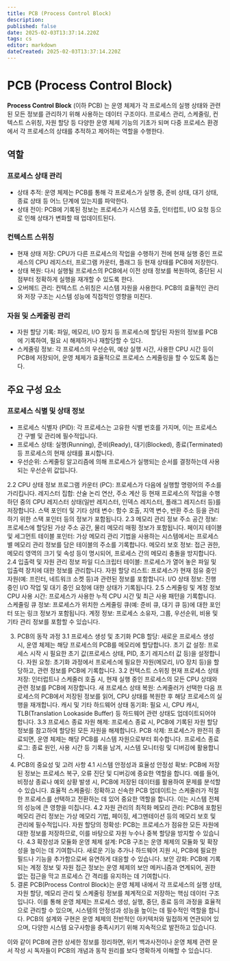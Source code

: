 ```yaml
---
title: PCB (Process Control Block)
description: 
published: false
date: 2025-02-03T13:37:14.220Z
tags: cs
editor: markdown
dateCreated: 2025-02-03T13:37:14.220Z
---
```


# PCB (Process Control Block)
**Process Control Block** (이하 PCB)  는 운영 체제가 각 프로세스의 실행 상태와 관련된 모든 정보를 관리하기 위해 사용하는 데이터 구조이다.
프로세스 관리, 스케줄링, 컨텍스트 스위칭, 자원 할당 등 다양한 운영 체제 기능의 기초가 되며 다중 프로세스 환경에서 각 프로세스의 상태를 추적하고 제어하는 역할을 수행한다.

## 역할

### 프로세스 상태 관리
- 상태 추적: 운영 체제는 PCB를 통해 각 프로세스가 실행 중, 준비 상태, 대기 상태, 종료 상태 등 어느 단계에 있는지를 파악한다.
- 상태 전이: PCB에 기록된 정보는 프로세스가 시스템 호출, 인터럽트, I/O 요청 등으로 인해 상태가 변화할 때 업데이트된다.

### 컨텍스트 스위칭
- 현재 상태 저장: CPU가 다른 프로세스의 작업을 수행하기 전에 현재 실행 중인 프로세스의 CPU 레지스터, 프로그램 카운터, 플래그 등 현재 상태를 PCB에 저장한다.
- 상태 복원: 다시 실행될 프로세스의 PCB에서 이전 상태 정보를 복원하여, 중단된 시점부터 정확하게 실행을 재개할 수 있도록 한다.
- 오버헤드 관리: 컨텍스트 스위칭은 시스템 자원을 사용한다. PCB의 효율적인 관리와 저장 구조는 시스템 성능에 직접적인 영향을 미친다.

### 자원 및 스케줄링 관리
- 자원 할당 기록: 파일, 메모리, I/O 장치 등 프로세스에 할당된 자원의 정보를 PCB에 기록하여, 필요 시 해제하거나 재할당할 수 있다.
- 스케줄링 정보: 각 프로세스의 우선순위, 예상 실행 시간, 사용한 CPU 시간 등이 PCB에 저장되어, 운영 체제가 효율적으로 프로세스 스케줄링을 할 수 있도록 돕는다.


## 주요 구성 요소
### 프로세스 식별 및 상태 정보
- 프로세스 식별자 (PID): 각 프로세스는 고유한 식별 번호를 가지며, 이는 프로세스 간 구별 및 관리에 필수적입니다.
- 프로세스 상태: 실행(Running), 준비(Ready), 대기(Blocked), 종료(Terminated) 등 프로세스의 현재 상태를 표시합니다.
- 우선순위: 스케줄링 알고리즘에 의해 프로세스가 실행되는 순서를 결정하는데 사용되는 우선순위 값입니다.

2.2 CPU 상태 정보
프로그램 카운터 (PC): 프로세스가 다음에 실행할 명령어의 주소를 가리킵니다.
레지스터 집합: 산술 논리 연산, 주소 계산 등 현재 프로세스의 작업을 수행하던 중의 CPU 레지스터 상태(일반 레지스터, 인덱스 레지스터, 플래그 레지스터 등)를 저장합니다.
스택 포인터 및 기타 상태 변수: 함수 호출, 지역 변수, 반환 주소 등을 관리하기 위한 스택 포인터 등의 정보가 포함됩니다.
2.3 메모리 관리 정보
주소 공간 정보: 프로세스에 할당된 가상 주소 공간, 물리 메모리 매핑 정보가 포함됩니다.
페이지 테이블 및 세그먼트 테이블 포인터: 가상 메모리 관리 기법을 사용하는 시스템에서는 프로세스 별 메모리 관리 정보를 담은 테이블의 주소를 기록합니다.
메모리 보호 정보: 접근 권한, 메모리 영역의 크기 및 속성 등이 명시되어, 프로세스 간의 메모리 충돌을 방지합니다.
2.4 입출력 및 자원 관리 정보
파일 디스크립터 테이블: 프로세스가 열어 놓은 파일 및 입출력 장치에 대한 정보를 관리합니다.
자원 할당 리스트: 프로세스가 현재 점유 중인 자원(예: 프린터, 네트워크 소켓 등)과 관련된 정보를 포함합니다.
I/O 상태 정보: 진행 중인 I/O 작업 및 대기 중인 요청에 대한 상태가 기록됩니다.
2.5 스케줄링 및 계정 정보
CPU 사용 시간: 프로세스가 사용한 누적 CPU 시간 및 최근 사용 패턴을 기록합니다.
스케줄링 큐 정보: 프로세스가 위치한 스케줄링 큐(예: 준비 큐, 대기 큐 등)에 대한 포인터 또는 링크 정보가 포함됩니다.
계정 정보: 프로세스 소유자, 그룹, 우선순위, 비용 및 기타 관리 정보를 포함할 수 있습니다.

3. PCB의 동작 과정
3.1 프로세스 생성 및 초기화
PCB 할당: 새로운 프로세스 생성 시, 운영 체제는 해당 프로세스의 PCB를 메모리에 할당합니다.
초기 값 설정: 프로세스 시작 시 필요한 초기 값(프로세스 상태, PID, 초기 레지스터 값 등)을 설정합니다.
자원 요청: 초기화 과정에서 프로세스에 필요한 자원(메모리, I/O 장치 등)을 할당하고, 관련 정보를 PCB에 기록합니다.
3.2 컨텍스트 스위칭
현재 프로세스 상태 저장: 인터럽트나 스케줄러 호출 시, 현재 실행 중인 프로세스의 모든 CPU 상태와 관련 정보를 PCB에 저장합니다.
새 프로세스 상태 복원: 스케줄러가 선택한 다음 프로세스의 PCB에서 저장된 정보를 읽어, CPU 상태를 복원한 후 해당 프로세스의 실행을 재개합니다.
캐시 및 기타 하드웨어 상태 동기화: 필요 시, CPU 캐시, TLB(Translation Lookaside Buffer) 등 하드웨어 관련 상태도 업데이트되어야 합니다.
3.3 프로세스 종료
자원 해제: 프로세스 종료 시, PCB에 기록된 자원 할당 정보를 참고하여 할당된 모든 자원을 해제합니다.
PCB 삭제: 프로세스가 완전히 종료되면, 운영 체제는 해당 PCB를 시스템 자원으로부터 회수합니다.
프로세스 종료 로그: 종료 원인, 사용 시간 등 기록을 남겨, 시스템 모니터링 및 디버깅에 활용합니다.
4. PCB의 중요성 및 고려 사항
4.1 시스템 안정성과 효율성
안정성 확보: PCB에 저장된 정보는 프로세스 복구, 오류 진단 및 디버깅에 중요한 역할을 합니다. 예를 들어, 비정상 종료나 예외 상황 발생 시, PCB에 저장된 데이터를 활용하여 문제를 분석할 수 있습니다.
효율적 스케줄링: 정확하고 신속한 PCB 업데이트는 스케줄러가 적절한 프로세스를 선택하고 전환하는 데 있어 중요한 역할을 합니다. 이는 시스템 전체의 성능에 큰 영향을 미칩니다.
4.2 자원 관리의 최적화
메모리 관리: PCB에 포함된 메모리 관리 정보는 가상 메모리 기법, 페이징, 세그멘테이션 등의 메모리 보호 및 관리에 필수적입니다.
자원 할당의 정확성: PCB는 프로세스가 점유한 모든 자원에 대한 정보를 저장하므로, 이를 바탕으로 자원 누수나 중복 할당을 방지할 수 있습니다.
4.3 확장성과 모듈화
운영 체제 설계: PCB 구조는 운영 체제의 모듈화 및 확장성을 높이는 데 기여합니다. 새로운 기능 추가나 하드웨어 지원 시, PCB에 필요한 필드나 기능을 추가함으로써 유연하게 대응할 수 있습니다.
보안 강화: PCB에 기록되는 계정 정보 및 자원 접근 정보는 운영 체제의 보안 메커니즘과 연계되어, 권한 없는 접근을 막고 프로세스 간 격리를 유지하는 데 기여합니다.
5. 결론
PCB(Process Control Block)는 운영 체제 내에서 각 프로세스의 실행 상태, 자원 할당, 메모리 관리 및 스케줄링 정보를 체계적으로 저장하는 핵심 데이터 구조입니다. 이를 통해 운영 체제는 프로세스 생성, 실행, 중단, 종료 등의 과정을 효율적으로 관리할 수 있으며, 시스템의 안정성과 성능을 높이는 데 필수적인 역할을 합니다. PCB의 설계와 구현은 운영 체제의 전반적인 아키텍처와 밀접하게 연관되어 있으며, 다양한 시스템 요구사항을 충족시키기 위해 지속적으로 발전하고 있습니다.

이와 같이 PCB에 관한 상세한 정보를 정리하면, 위키 백과사전이나 운영 체제 관련 문서 작성 시 독자들이 PCB의 개념과 동작 원리를 보다 명확하게 이해할 수 있습니다.